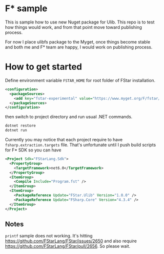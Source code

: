 F* sample
=========

This is sample how to use new Nuget package for Ulib.
This repo is to test how things would work, and from that point move toward publishing process.

For now I place ulibfs package to the Myget, once things become stable and both me and F* team are happy,
I would work on publishing process.

# How to get started

Define environment variable `FSTAR_HOME` for root folder of FStar installation.

```xml
<configuration>
  <packageSources>
	<add key="fstar-experimental" value="https://www.myget.org/F/fstar/api/v3/index.json" />
  </packageSources>
</configuration>
```

then switch to project directory and run usual .NET commands.

```bash
dotnet restore
dotnet run
```

Currently you may notice that each project require to have `fsharp.extraction.targets` file. That's unfortunate until I push build scripts for F* SDK so you can have

```xml
<Project Sdk="FStarLang.Sdk">
  <PropertyGroup>
    <TargetFramework>net6.0</TargetFramework>
  </PropertyGroup>
  <ItemGroup>
    <Compile Include="Program.fst" />
  </ItemGroup>
  <ItemGroup>
    <PackageReference Update="FStar.Ulib" Version="1.0.0" />
    <PackageReference Update="FSharp.Core" Version="4.3.4" />
  </ItemGroup>
</Project>
```

## Notes

`printf` sample does not working. It's hitting https://github.com/FStarLang/FStar/issues/2650 and also require https://github.com/FStarLang/FStar/pull/2656. 
So please wait.
